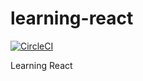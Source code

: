 # learning-react

<a href="https://circleci.com/gh/luotaoyeah/learning-react/tree/master"><img alt="CircleCI" src="https://img.shields.io/circleci/build/github/luotaoyeah/learning-react/master.svg"></a>

Learning React
